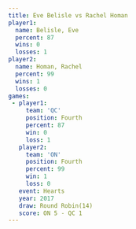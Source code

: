 ```yaml
---
title: Eve Belisle vs Rachel Homan
player1:             
  name: Belisle, Eve 
  percent: 87        
  wins: 0            
  losses: 1          
player2:             
  name: Homan, Rachel
  percent: 99        
  wins: 1            
  losses: 0          
games:
 - player1:          
     team: 'QC'      
     position: Fourth
     percent: 87     
     win: 0          
     loss: 1         
   player2:          
     team: 'ON'      
     position: Fourth
     percent: 99     
     win: 1          
     loss: 0         
   event: Hearts        
   year: 2017           
   draw: Round Robin(14)
   score: ON 5 - QC 1   
---
```

